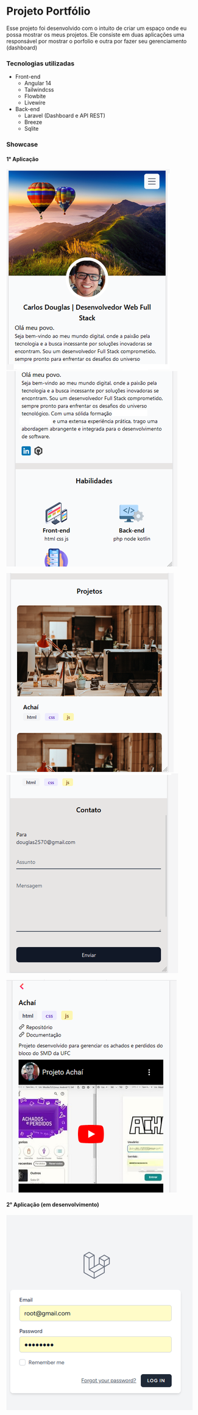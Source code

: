 # Projeto Portfólio

Esse projeto foi desenvolvido com o intuito de criar um espaço onde eu possa mostrar os meus projetos. Ele consiste em duas aplicações uma responsável por mostrar o porfolio e outra por fazer seu gerenciamento (dashboard)


### Tecnologias utilizadas
* Front-end
    * Angular 14
    * Tailwindcss
    * Flowbite
    * Livewire
* Back-end    
    * Laravel (Dashboard e API REST)
    * Breeze
    * Sqlite       


### Showcase
#### 1° Aplicação
![Alt text](00-1.png) ![Alt text](01-2.png)

![Alt text](02-2.png) ![Alt text](03.png)

![Alt text](04-1.png)

#### 2° Aplicação (em desenvolvimento)

![Alt text](05.png)
